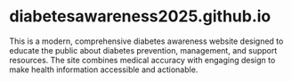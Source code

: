 # diabetesawareness2025.github.io
This is a modern, comprehensive diabetes awareness website designed to educate the public about diabetes prevention, management, and support resources. The site combines medical accuracy with engaging design to make health information accessible and actionable.
